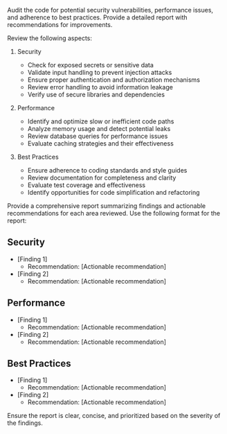 Audit the code for potential security vulnerabilities, performance issues, and adherence to best practices. Provide a detailed report with recommendations for improvements.

Review the following aspects:

1. Security
   - Check for exposed secrets or sensitive data
   - Validate input handling to prevent injection attacks
   - Ensure proper authentication and authorization mechanisms
   - Review error handling to avoid information leakage
   - Verify use of secure libraries and dependencies

2. Performance
   - Identify and optimize slow or inefficient code paths
   - Analyze memory usage and detect potential leaks
   - Review database queries for performance issues
   - Evaluate caching strategies and their effectiveness

3. Best Practices
   - Ensure adherence to coding standards and style guides
   - Review documentation for completeness and clarity
   - Evaluate test coverage and effectiveness
   - Identify opportunities for code simplification and refactoring

Provide a comprehensive report summarizing findings and actionable recommendations for each area reviewed.
Use the following format for the report:

## Security
- [Finding 1]
  - Recommendation: [Actionable recommendation]
- [Finding 2]
  - Recommendation: [Actionable recommendation]

## Performance
- [Finding 1]
  - Recommendation: [Actionable recommendation]
- [Finding 2]
  - Recommendation: [Actionable recommendation]

## Best Practices
- [Finding 1]
  - Recommendation: [Actionable recommendation]
- [Finding 2]
  - Recommendation: [Actionable recommendation]

Ensure the report is clear, concise, and prioritized based on the severity of the findings.